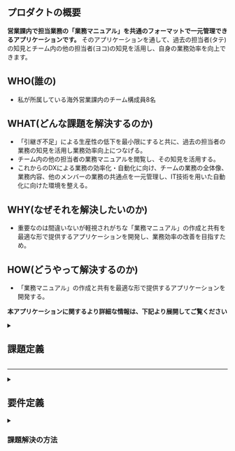 ## プロダクトの概要
**営業課内で担当業務の「業務マニュアル」を共通のフォーマットで一元管理できるアプリケーションです。**
そのアプリケーションを通して、過去の担当者(タテ)の知見とチーム内の他の担当者(ヨコ)の知見を活用し、自身の業務効率を向上できます。

## WHO(誰の)

- 私が所属している海外営業課内のチーム構成員8名

## WHAT(どんな課題を解決するのか)

- 「引継ぎ不足」による生産性の低下を最小限にすると共に、過去の担当者の業務の知見を活用し業務効率向上につなげる。
- チーム内の他の担当者の業務マニュアルを閲覧し、その知見を活用する。
- これからのDXによる業務の効率化・自動化に向け、チームの業務の全体像、業務内容、他のメンバーの業務の共通点を一元管理し、IT技術を用いた自動化に向けた環境を整える。

## WHY(なぜそれを解決したいのか)

- 重要なのは間違いないが軽視されがちな「業務マニュアル」の作成と共有を最適な形で提供するアプリケーションを開発し、業務効率の改善を目指すため。

## HOW(どうやって解決するのか)

- 「業務マニュアル」の作成と共有を最適な形で提供するアプリケーションを開発する。

**本アプリケーションに関するより詳細な情報は、下記より展開してご覧ください**

<details>
<summary><h2>課題定義</h2></summary>

<details>
<summary><h3>業務分析</3></summary>　　

#### ユーザーの基本情報
- 業種：メーカー
- 職種：海外営業
- 具体的な仕事内容：担当エリアの現地法人や販売代理店に対する・販売戦略企画・商品提案・生産調整・受発注、供給管理・予実管理、売掛金管理等・貿易実務業務。（例）Aさんはベトナム担当。Bさんはインド担当。

#### ターゲット

- 海外営業業務を行う私と同じチームの課員8名

#### ターゲットが抱える課題

●引継ぎの軽視
- 人の出入りの激しさ
  私が所属している課では、駐在・転勤・中途入社が多く、人の出入りが非常に激しい(実際私のチームで所属歴が一番長いのは入社3年目)にもかかわらず、引き継ぎが不十分なため、引継ぎのたびに生産性が低下し、引き継ぎ不足によるトラブルも多い。
- 引継ぎ資料の作成方法とフォーマット
  引継ぎ資料は現在Excelで作成することが多いが、人によって引継ぎ資料の内容・量・質・フォーマットにばらつきがあり、前任者の資料作成能力・引き継ぎの熱意の如何によって、引き継ぎの効率性が左右される。
- 過去の知見を活かせない
  引継ぎ資料は前任者のものしか残っておらず、それ以前の担当者の知見は活かせない。残しておくべき知見と新しくアップデートする点の分別が必要
●他チームメンバーの業務内容の不透明さ
- チームの全員が担当する国は違えど、同じ仕事（貿易管理・収益管理・伝票処理・・）をしているにもかかわらず、お互いの仕事内容を把握できる手段がなく、トラブルや困ったことがあった際に他の担当者の知見を活かせない。
- 自分の業務内で困ったことがあった際に、他の担当者に相談することが多い。ただ他の国で今まで同様の困り事が起き、マニュアル化されていることも多く、共有されていれば他の担当者に聞く手間や時間を省ける
●DXによる業務効率化・自動化の際の弊害
- DX施作により業務の効率化、自動化をする際に、チームの業務の全体像、業務内容、他のメンバーの業務の共通点などが分からないため、効率が悪い。

</details>
</details>

------

<details>
<summary><h2>要件定義</h2></summary>　　　

<details>
<summary><h3>課題解決の目的</3></summary>　　

#### なぜその課題を解決したいのか

●過去の担当者と現在の他の国の担当者の知見を活用できるための仕組み作りをするため
- 私自身が引継ぎをほとんどなされないまま現在の業務を担当し、引継ぎ不足によるトラブルに悩まされてきたため。
- 今年の2月に貿易トラブルで日本円にして25万円の損失を出してしまったが、3年前に同様のトラブルがあったことが、資料に残されており最近偶然発見した。マニュアルを一元管理していれば、貿易トラブルは防げたという反省のため。
- DX施作の一環として、チームメンバーに改善したい業務の聞き取り調査を行った際に、「引継ぎの軽視」を挙げた人が多かったため（4/8名）
- 昨年の10月にチームメンバーの一人が急遽体調不良で長期休みを取った際に、チームメンバーで仕事を分担し引き継いだが、不完全な引き継ぎマニュアルにより、業務が止まってしまうことがままあったため。

</details>
</details>


<details>
<summary><h3>課題解決の方法</3></summary>　　

#### どのように解決するか

●機能面
- チームメンバー8人が、自身の担当業務のマニュアルを共通のフォーマットで手軽に作成し、アプリケーション上で一元管理する。お互いの業務内容を可視化し、他のメンバーの知見を自身の業務に活かす。また後任者の引き継ぎを効率的かつ円滑にする。
- ワード検索機能を実装し、調べたいマニュアルをすぐに検索できるようにする。
- 月間スケジュールを表示し、自身の業務のスケジュールを一覧で見れるようにする。またそこからクリックするだけで具体的な業務マニュアルのページに飛べるようにし、操作性を高くする。
- お気に入り機能をつけ、よく閲覧するマニュアルのページをすぐに見れるようにする。
- 定期的(四半期に一度？)に通知をし、内容の更新をしてもらう。

</details>
